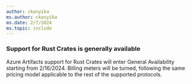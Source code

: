 ```yaml
---
author: ckanyika
ms.author: ckanyika
ms.date: 2/7/2024
ms.topic: include
---
```


### Support for Rust Crates is generally available

Azure Artifacts support for Rust Crates will enter General Availability starting from 2/16/2024. Billing meters will be turned, following the same pricing model applicable to the rest of the supported protocols.